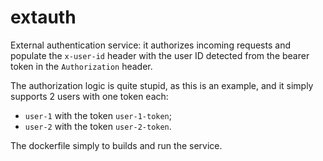# extauth

External authentication service: it authorizes incoming requests and populate
the `x-user-id` header with the user ID detected from the bearer token in the
`Authorization` header.

The authorization logic is quite stupid, as this is an example, and it simply
supports 2 users with one token each:

* `user-1` with the token `user-1-token`;
* `user-2` with the token `user-2-token`.

The dockerfile simply to builds and run the service.
